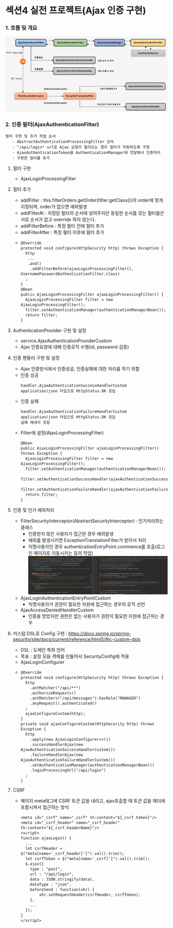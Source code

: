 # 섹션4 실전 프로젝트(Ajax 인증 구현)

### 1. 흐름 및 개요
![AuthenticationDetailsSource](../images/s4_1.png)

### 2. 인증 필터(AjaxAuthenticationFilter)
```
필터 구현 및 추가 작업 순서
   - AbstractAuthenticationProcessingFilter 상속
   - "/api/login" url로 Ajax 요청이 들어오는 경우 필터가 작동하도록 구현
   - AjaxAuthenticationToken을 AuthenticationManager에 전달해서 인증처리
   - 구현한 필터를 추가
```
1. 필터 구현
    - AjaxLoginProcessingFilter
2. 필터 추가
    - addFilter : this.filterOrders.getOrder(filter.getClass())의 order에 맞게 지정되며, order가 없으면 예외발생
    - addFilterAt : 지정된 필터의 순서에 넣어주지만 동일한 순서를 갖는 필터들은 서로 순서가 없고 override 하지 않는다.
    - addFilterBefore : 특정 필터 전에 필터 추가
    - addFilterAfter : 특정 필터 이후에 필터 추가
    - ```
      @Override
      protected void configure(HttpSecurity http) throws Exception {
        http
         ...
         .and()
          .addFilterBefore(ajaxLoginProcessingFilter(), UsernamePasswordAuthenticationFilter.class)
        ;
      }    
      @Bean
      public AjaxLoginProcessingFilter ajaxLoginProcessingFilter() {
        AjaxLoginProcessingFilter filter = new AjaxLoginProcessingFilter();
        filter.setAuthenticationManager(authenticationManagerBean());
        return filter;
      }
      ```
3. AuthenticationProvider 구현 및 설정
    - service.AjaxAuthenticationProviderCustom
    - Ajax 인증요청에 대해 인증로직 수행(id, password 검증)

4. 인증 핸들러 구현 및 설정
    - Ajax 인증방식에서 인증성공, 인증실패에 대한 처리를 하기 위함
    - 인증 성공
      ```
      handler.AjaxAuthenticationSuccessHandlerCustom
      application/json 타입으로 HttpStatus.OK 응답
      ```
    - 인증 실패
      ```
      handler.AjaxAuthenticationFailureHandlerCustom
      application/json 타입으로 HttpStatus.OK 응답
      실패 메세지 포함
      ```
    - Filter에 설정(AjaxLoginProcessingFilter)
      ```
      @Bean
      public AjaxLoginProcessingFilter ajaxLoginProcessingFilter() throws Exception {
        AjaxLoginProcessingFilter filter = new AjaxLoginProcessingFilter();
        filter.setAuthenticationManager(authenticationManagerBean());
        filter.setAuthenticationSuccessHandler(ajaxAuthenticationSuccessHandler());
        filter.setAuthenticationFailureHandler(ajaxAuthenticationFailureHandler());
        return filter;
      }
      ```

5. 인증 및 인가 예외처리
    - FilterSecurityInterceptor(AbstractSecurityInterceptor) : 인가처리하는 클래스
      - 인증받지 않은 사용자가 접근한 경우 예외발생
      - 예외를 발생시키면 ExceptionTranslationFilter가 받아서 처리
      - 익명사용자인 경우 authenticationEntryPoint.commence를 호출(로그인 페이지로 이동시키는 등의 작업)
      ![AuthenticationDetailsSource](../images/s4_2.png)
    - AjaxLoginAuthenticationEntryPointCustom
      - 익명사용자가 권한이 필요한 자원에 접근하는 경우의 로직 선언
    - AjaxAccessDeniedHandlerCustom
      - 인증을 받았지만 권한은 없는 사용자가 권한이 필요한 자원에 접근하는 경우

6. 커스텀 DSL로 Config 구현 : https://docs.spring.io/spring-security/site/docs/current/reference/html5/#jc-custom-dsls
    - DSL : 도메인 특화 언어
    - 목표 : 설정 모음 객체를 만들어서 SecurityConfig에 적용
    - AjaxLoginConfigurer
    - ```
      @Override
      protected void configure(HttpSecurity http) throws Exception {
        http
          .antMatcher("/api/**")
          .authorizeRequests()
          .antMatchers("/api/messages").hasRole("MANAGER")
          .anyRequest().authenticated()
        ;      
        ajaxConfigureCustom(http);
      }      
      private void ajaxConfigureCustom(HttpSecurity http) throws Exception {
        http
          .apply(new AjaxLoginConfigurer<>())
          .successHandlerAjax(new AjaxAuthenticationSuccessHandlerCustom())
          .failureHandlerAjax(new AjaxAuthenticationFailureHandlerCustom())
          .setAuthenticationManager(authenticationManagerBean())
          .loginProcessingUrl("/api/login")
        ;
      }
      ```
7. CSRF
    - 페이지 meta태그에 CSRF 토큰 값을 내리고, ajax호출할 때 토큰 값을 헤더에 포함시켜서 접근하는 방식
      ```
      <meta id="_csrf" name="_csrf" th:content="${_csrf.token}"/>
      <meta id="_csrf_header" name="_csrf_header" th:content="${_csrf.headerName}"/>
      <script>
      function ajaxLogin() {
        ...      
        let csrfHeader = $("meta[name='_csrf_header]']").val().trim();
        let csrfToken = $("meta[name='_csrf]']").val().trim();
        $.ajax({
          type : "post",
          url : "/api/login",
          data : JSON.stringify(data),
          dataType : "json",
          beforeSend : function(xhr) {
              xhr.setRequestHeader(csrfHeader, csrfToken);
          },
          ...
        });
      }
      </script>
      ```
